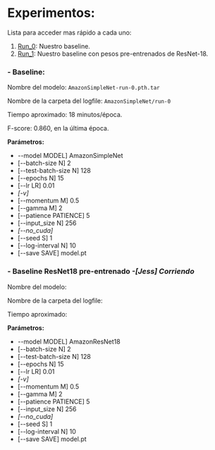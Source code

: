 # Experimentos:

Lista para acceder mas rápido a cada uno:

1. [Run_0](#run0): Nuestro baseline.
2. [Run_1](#run1): Nuestro baseline con pesos pre-entrenados de ResNet-18.



### - Baseline:

<a name="run0"></a>

Nombre del modelo: `AmazonSimpleNet-run-0.pth.tar`

Nombre de la carpeta del logfile: `AmazonSimpleNet/run-0`

Tiempo aproximado: 18 minutos/época. 

F-score: 0.860, en la última época. 

**Parámetros:**

+ --model MODEL]  AmazonSimpleNet
+ [--batch-size N]  2
+ [--test-batch-size N] 128
+ [--epochs N] 15
+ [--lr LR]  0.01
+ *[-v]*
+ [--momentum M] 0.5
+ [--gamma M] 2
+ [--patience PATIENCE] 5 
+ [--input_size N] 256 
+ *[--no_cuda]*
+ [--seed S] 1
+ [--log-interval N] 10
+ [--save SAVE] model.pt



### - Baseline ResNet18 pre-entrenado *-[Jess] Corriendo*

<a name="run1"></a>

Nombre del modelo: 

Nombre de la carpeta del logfile: 

Tiempo aproximado: 

**Parámetros:**

+ --model MODEL] AmazonResNet18
+ [--batch-size N]  2
+ [--test-batch-size N] 128
+ [--epochs N] 15
+ [--lr LR]  0.01
+ *[-v]*
+ [--momentum M] 0.5
+ [--gamma M] 2
+ [--patience PATIENCE] 5 
+ [--input_size N] 256 
+ *[--no_cuda]*
+ [--seed S] 1
+ [--log-interval N] 10
+ [--save SAVE] model.pt